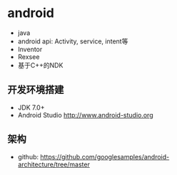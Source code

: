 # android



* java
* android api: Activity, service, intent等
* Inventor
* Rexsee
* 基于C++的NDK



## 开发环境搭建

* JDK 7.0+
* Android Studio <http://www.android-studio.org>


## 架构

* github: <https://github.com/googlesamples/android-architecture/tree/master>
